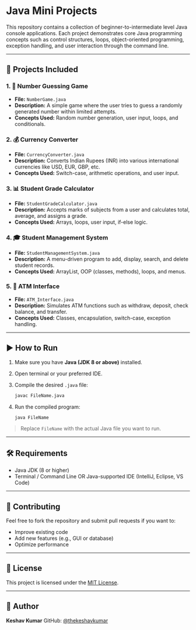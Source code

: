 # Java Mini Projects

This repository contains a collection of beginner-to-intermediate level Java console applications. Each project demonstrates core Java programming concepts such as control structures, loops, object-oriented programming, exception handling, and user interaction through the command line.

---

## 📁 Projects Included

### 1. 🔢 Number Guessing Game
- **File:** `NumberGame.java`
- **Description:** A simple game where the user tries to guess a randomly generated number within limited attempts.
- **Concepts Used:** Random number generation, user input, loops, and conditionals.

### 2. 💰 Currency Converter
- **File:** `CurrencyConverter.java`
- **Description:** Converts Indian Rupees (INR) into various international currencies like USD, EUR, GBP, etc.
- **Concepts Used:** Switch-case, arithmetic operations, and user input.

### 3. 📊 Student Grade Calculator
- **File:** `StudentGradeCalculator.java`
- **Description:** Accepts marks of subjects from a user and calculates total, average, and assigns a grade.
- **Concepts Used:** Arrays, loops, user input, if-else logic.

### 4. 🎓 Student Management System
- **File:** `StudentManagementSystem.java`
- **Description:** A menu-driven program to add, display, search, and delete student records.
- **Concepts Used:** ArrayList, OOP (classes, methods), loops, and menus.

### 5. 🏧 ATM Interface
- **File:** `ATM_Interface.java`
- **Description:** Simulates ATM functions such as withdraw, deposit, check balance, and transfer.
- **Concepts Used:** Classes, encapsulation, switch-case, exception handling.

---

## ▶️ How to Run

1. Make sure you have **Java (JDK 8 or above)** installed.
2. Open terminal or your preferred IDE.
3. Compile the desired `.java` file:
   ```bash
   javac FileName.java


4. Run the compiled program:

   ```bash
   java FileName
   ```

> Replace `FileName` with the actual Java file you want to run.

---

## 🛠 Requirements

* Java JDK (8 or higher)
* Terminal / Command Line OR Java-supported IDE (IntelliJ, Eclipse, VS Code)

---

## 🤝 Contributing

Feel free to fork the repository and submit pull requests if you want to:

* Improve existing code
* Add new features (e.g., GUI or database)
* Optimize performance

---

## 📜 License

This project is licensed under the [MIT License](LICENSE).

---

## 👤 Author

**Keshav Kumar**
GitHub: [@thekeshavkumar](https://github.com/thekeshavkumar)


